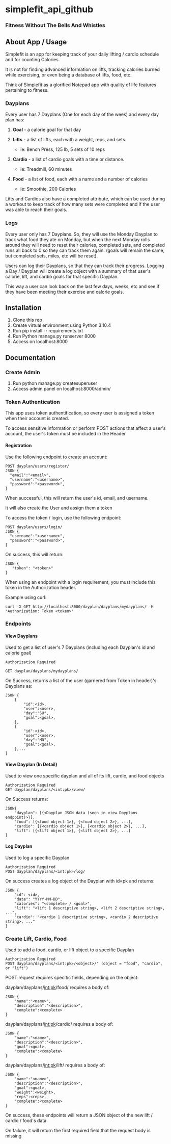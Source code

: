 # simplefit_api_github
### Fitness Without The Bells And Whistles
## About App / Usage
Simplefit is an app for keeping track of your daily lifting / cardio schedule and for counting Calories

It is not for finding advanced information on lifts, tracking calories burned while exercising, or even being a database of lifts, food, etc.  

Think of Simplefit as a glorified Notepad app with quality of life features pertaining to fitness. 

### Dayplans
Every user has 7 Dayplans (One for each day of the week) and every day plan has:
1. **Goal** - a calorie goal for that day

2. **Lifts** - a list of lifts, each with a weight, reps, and sets.
    - ie: Bench Press, 125 lb, 5 sets of 10 reps
   
3. **Cardio** - a list of cardio goals with a time or distance.
    - ie: Treadmill, 60 minutes
    
4. **Food** - a list of food, each with a name and a number of calories
    - ie: Smoothie, 200 Calories

Lifts and Cardios also have a completed attribute, which can be used during a workout to keep track of how many sets were completed and if the user was able to reach their goals.  

### Logs
Every user only has 7 Dayplans. So, they will use the Monday Dayplan to track what food they ate on Monday, but when the next Monday rolls around they will need to reset their calories, completed sets, and completed runs all back to 0 so they can track them again. (goals will remain the same, but completed sets, miles, etc will be reset).  

Users can log their Dayplans, so that they can track their progress. Logging a Day / Dayplan will create a log object with a summary of that user's calorie, lift, and cardio goals for that specific Dayplan. 

This way a user can look back on the last few days, weeks, etc and see if they have been meeting their exercise and calorie goals.   

## Installation
1. Clone this rep
2. Create virtual environment using Python 3.10.4
3. Run pip install -r requirements.txt
4. Run Python manage.py runserver 8000
5. Access on localhost:8000
## Documentation
### Create Admin
1. Run python manage.py createsuperuser
2. Access admin panel on localhost:8000/admin/
### Token Authentication 
This app uses token authentification, so every user is assigned a token when their account is created. 

To access sensitive information or perform POST actions that affect a user's account, the user's token must be included in the Header
#### Registration
Use the following endpoint to create an account:
    
    POST dayplan/users/register/
    JSON {
      "email":"<email>",
      "username":"<username>",
      "password":"<password>",
    }
    
When successful, this will return the user's id, email, and username. 

It will also create the User and assign them a token

To access the token / login, use the following endpoint:

    POST dayplan/users/login/
    JSON {
      "username":"<username>",
      "password":"<password>",
    }

On success, this will return:

    JSON {
       "token": "<token>"
    }

When using an endpoint with a login requirement, you must include this token in the Authorization header. 

Example using curl:
    
    curl -X GET http://localhost:8000/dayplan/dayplans/mydayplans/ -H "Authorization: Token <token>"
 
### Endpoints

#### View Dayplans

Used to get a list of user's 7 Dayplans (including each Dayplan's id and calorie goal) 

    Authorization Required
    
    GET dayplan/dayplans/mydayplans/

On Success, returns a list of the user (garnered from Token in header)'s Dayplans as:

    JSON {
        {
            "id":<id>,
            "user":<user>,
            "day":"SU",
            "goal":<goal>,
        },
        {
            "id":<id>,
            "user":<user>,
            "day":"MO",
            "goal":<goal>,
        },...
    }

#### View Dayplan (In Detail)

Used to view one specific dayplan and all of its lift, cardio, and food objects
    
    Authorization Required
    GET dayplan/dayplans/<int:pk>/view/

On Success returns:
    
    JSON{
        "dayplan": [{<Dayplan JSON data (seen in view Dayplans endpoint)>}],
        "food": [{<food object 1>}, {<food object 2>}, ...],
        "cardio": [{<cardio object 1>}, {<cardio object 2>}, ...],
        "lift": [{<lift object 1>}, {<lift object 2>}, ...]
    }
    

#### Log Dayplan

Used to log a specific Dayplan
 
    Authorization Required
    POST dayplan/dayplans/<int:pk>/log/

On success creates a log object of the Dayplan with id=pk and returns:

    JSON {
        "id": <id>,
        "date": "YYYY-MM-DD",
        "calories": "<complete> / <goal>",
        "lift": "<lift 1 descriptive string>, <lift 2 descriptive string>, ...",
        "cardio": "<cardio 1 descriptive string>, <cardio 2 descriptive string>, ..."
    }    

### Create Lift, Cardio, Food

Used to add a food, cardio, or lift object to a specific Dayplan

    Authorization Required
    POST dayplan/dayplans/<int:pk>/<object>/' (object = "food", "cardio", or "lift")

POST request requires specific fields, depending on the object:

dayplan/dayplans/<int:pk>/food/ requires a body of:

    JSON {
        "name":"<name>",
        "description":"<description>",
        "complete":<complete>
    }
    
dayplan/dayplans/<int:pk>/cardio/ requires a body of:
    
    JSON {
        "name":"<name>",
        "description":"<description>",
        "goal":<goal>,
        "complete":<complete>
    }

dayplan/dayplans/<int:pk>/lift/ requires a body of:
    
    JSON {
        "name":"<name>",
        "description":"<description>",
        "goal":<goal>,
        "weight":<weight>,
        "reps":<reps>,
        "complete":<complete>
    }

On success, these endpoints will return a JSON object of the new lift / cardio / food's data

On failure, it will return the first required field that the request body is missing

